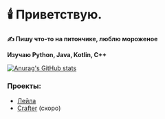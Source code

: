 # 🕯️ Приветствую.

<b>✍️ Пишу что-то на питончике, люблю мороженое</b>

<b>Изучаю Python, Java, Kotlin, C++</b>

[![Anurag's GitHub stats](https://github-readme-stats.vercel.app/api?username=MagM1go&show_icons=true&count_private=true&hide_border=true&theme=outrun&icon_color=fff&layout=compact&border_radius=10)](https://github.com/anuraghazra/github-readme-stats)

### Проекты:
* [Лейла](https://discord.com/api/oauth2/authorize?client_id=828934385112711188&permissions=8&scope=bot%20applications.commands)
* [Crafter](https://github.com/magm1go) (скоро)

